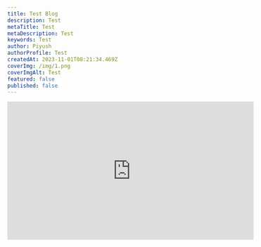 ```yaml
---
title: Test Blog
description: Test
metaTitle: Test
metaDescription: Test
keywords: Test
author: Piyush
authorProfile: Test
createdAt: 2023-11-01T08:21:34.469Z
coverImg: /img/1.png
coverImgAlt: Test
featured: false
published: false
---
```

<iframe width="560" height="315" src="https://www.youtube.com/embed/Egi5W3Outh0?si=M56w7KdRKtMpZMdH" title="YouTube video player" frameborder="0" allow="accelerometer; autoplay; clipboard-write; encrypted-media; gyroscope; picture-in-picture; web-share" allowfullscreen></iframe>